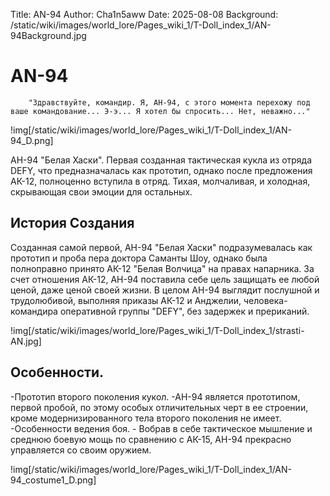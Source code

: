 Title: AN-94
Author: Cha1n5aww
Date: 2025-08-08
Background: /static/wiki/images/world_lore/Pages_wiki_1/T-Doll_index_1/AN-94Background.jpg

# AN-94
```
	"Здравствуйте, командир. Я, АН-94, с этого момента перехожу под ваше командование... Э-э... Я хотел бы спросить... Нет, неважно..."
```
!img[/static/wiki/images/world_lore/Pages_wiki_1/T-Doll_index_1/AN-94_D.png]

АН-94 "Белая Хаски". Первая созданная тактическая кукла из отряда DEFY, что предназначалась как прототип, однако после предложения АК-12, полноценно вступила в отряд. Тихая, молчаливая, и холодная, скрывающая свои эмоции для остальных.
## История Создания
Созданная самой первой, АН-94 "Белая Хаски" подразумевалась как прототип и проба пера доктора Саманты Шоу, однако была полноправно принято АК-12 "Белая Волчица" на правах напарника. За счет отношения АК-12, АН-94 поставила себе цель защищать ее любой ценой, даже ценой своей жизни. В целом АН-94 выглядит послушной и трудолюбивой, выполняя приказы АК-12 и Анджелии, человека-командира оперативной группы "DEFY", без задержек и прериканий.

!img[/static/wiki/images/world_lore/Pages_wiki_1/T-Doll_index_1/strasti-AN.jpg]

## Особенности.
-Прототип второго поколения кукол. -АН-94 является прототипом, первой пробой, по этому особых отличительных черт в ее строении, кроме модернизированного тела второго поколения не имеет.
-Особенности ведения боя. - Вобрав в себе тактическое мышление и среднюю боевую мощь по сравнению с АК-15, АН-94 прекрасно управляется со своим оружием.

!img[/static/wiki/images/world_lore/Pages_wiki_1/T-Doll_index_1/AN-94_costume1_D.png]